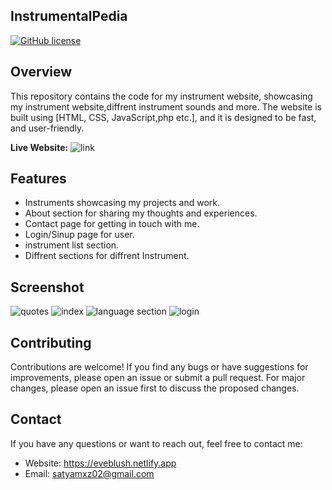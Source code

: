 ## InstrumentalPedia


[![GitHub license](https://img.shields.io/badge/license-MIT-blue.svg)](http://cambly.epizy.com/cambly/blob/main/LICENS)

## Overview

This repository contains the code for my instrument website, showcasing my instrument website,diffrent instrument sounds and more. The website is built using [HTML, CSS, JavaScript,php etc.], and it is designed to be fast, and user-friendly.

**Live Website:** 
![link](http://instrmentalpedia.great-site.net/instumentalpedi)

## Features

- Instruments showcasing my projects and work.
- About section for sharing my thoughts and experiences.
- Contact page for getting in touch with me.
- Login/Sinup page for user.
- instrument list section.
- Diffrent sections for diffrent Instrument.
  
## Screenshot


![quotes](https://github.com/Saty-am02/InstrumentalPedia/assets/88832726/cd58eaf0-5df6-4771-b08c-3af110ac0850
)
![index](https://github.com/Saty-am02/InstrumentalPedia/assets/88832726/c201776f-63bb-4ecf-98d8-5872e64c8555
)
![language section](https://github.com/Saty-am02/InstrumentalPedia/assets/88832726/794dec28-76d3-4696-82fb-3b463fbe664d)
![login](https://github.com/Saty-am02/InstrumentalPedia/assets/88832726/31100dd8-3adb-4470-a88f-4f568481719f
)





## Contributing

Contributions are welcome! If you find any bugs or have suggestions for improvements, please open an issue or submit a pull request. For major changes, please open an issue first to discuss the proposed changes.

## Contact

If you have any questions or want to reach out, feel free to contact me:

- Website: https://eveblush.netlify.app
- Email: satyamxz02@gmail.com

